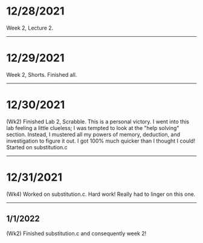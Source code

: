 # 12/28/2021

Week 2, Lecture 2.

---

# 12/29/2021

Week 2, Shorts. Finished all.

---

# 12/30/2021

(Wk2) Finished Lab 2, Scrabble. This is a personal victory. I went into this lab feeling a little clueless; I was tempted to look at the "help solving" section. Instead, I mustered all my powers of memory, deduction, and investigation to figure it out. I got 100% much quicker than I thought I could! Started on substitution.c

---

# 12/31/2021

(Wk4) Worked on substitution.c. Hard work! Really had to linger on this one.

---

## 1/1/2022

(Wk2) Finished substitution.c and consequently week 2!
